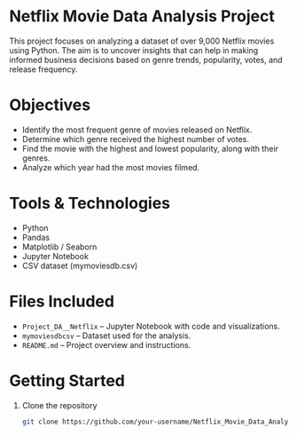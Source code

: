 # Netflix Movie Data Analysis Project

This project focuses on analyzing a dataset of over 9,000 Netflix movies using Python. The aim is to uncover insights that can help in making informed business decisions based on genre trends, popularity, votes, and release frequency.

# Objectives

- Identify the most frequent genre of movies released on Netflix.
- Determine which genre received the highest number of votes.
- Find the movie with the highest and lowest popularity, along with their genres.
- Analyze which year had the most movies filmed.

# Tools & Technologies

- Python
- Pandas
- Matplotlib / Seaborn
- Jupyter Notebook
- CSV dataset (mymoviesdb.csv)

# Files Included

- `Project_DA__Netflix` – Jupyter Notebook with code and visualizations.
- `mymoviesdbcsv` – Dataset used for the analysis.
- `README.md` – Project overview and instructions.

# Getting Started

1. Clone the repository  
   ```bash
   git clone https://github.com/your-username/Netflix_Movie_Data_Analysis.git
